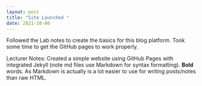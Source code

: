 ```yaml
---
layout: post
title: "Site Launched "
date: 2021-10-06
---
```

Followed the Lab notes to create the basics for this blog platform.
Took some time to get the GitHub pages to work properly.

Lecturer Notes:
Created a simple website using GitHub Pages with integrated Jekyll (note md files use Markdown for syntax
formatting). **Bold** words. As Markdown is actually is a lot easier to use for writing posts/notes than raw
HTML.
